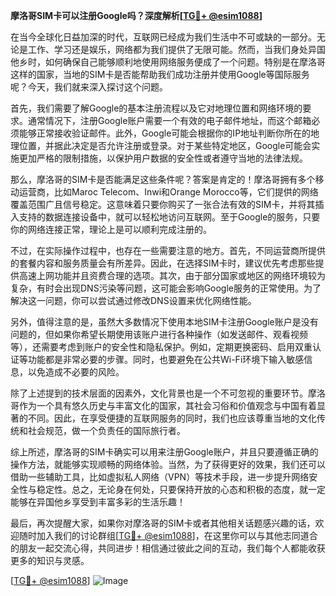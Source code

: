 **摩洛哥SIM卡可以注册Google吗？深度解析[[TG💪+ @esim1088](https://t.me/s/esim1088)]**

在当今全球化日益加深的时代，互联网已经成为我们生活中不可或缺的一部分。无论是工作、学习还是娱乐，网络都为我们提供了无限可能。然而，当我们身处异国他乡时，如何确保自己能够顺利地使用网络服务便成了一个问题。特别是在摩洛哥这样的国家，当地的SIM卡是否能帮助我们成功注册并使用Google等国际服务呢？今天，我们就来深入探讨这个问题。

首先，我们需要了解Google的基本注册流程以及它对地理位置和网络环境的要求。通常情况下，注册Google账户需要一个有效的电子邮件地址，而这个邮箱必须能够正常接收验证邮件。此外，Google可能会根据你的IP地址判断你所在的地理位置，并据此决定是否允许注册或登录。对于某些特定地区，Google可能会实施更加严格的限制措施，以保护用户数据的安全性或者遵守当地的法律法规。

那么，摩洛哥的SIM卡是否能满足这些条件呢？答案是肯定的！摩洛哥拥有多个移动运营商，比如Maroc Telecom、Inwi和Orange Morocco等，它们提供的网络覆盖范围广且信号稳定。这意味着只要你购买了一张合法有效的SIM卡，并将其插入支持的数据连接设备中，就可以轻松地访问互联网。至于Google的服务，只要你的网络连接正常，理论上是可以顺利完成注册的。

不过，在实际操作过程中，也存在一些需要注意的地方。首先，不同运营商所提供的套餐内容和服务质量会有所差异。因此，在选择SIM卡时，建议优先考虑那些提供高速上网功能并且资费合理的选项。其次，由于部分国家或地区的网络环境较为复杂，有时会出现DNS污染等问题，这可能会影响Google服务的正常使用。为了解决这一问题，你可以尝试通过修改DNS设置来优化网络性能。

另外，值得注意的是，虽然大多数情况下使用本地SIM卡注册Google账户是没有问题的，但如果你希望长期使用该账户进行各种操作（如发送邮件、观看视频等），还需要考虑到账户的安全性和隐私保护。例如，定期更换密码、启用双重认证等功能都是非常必要的步骤。同时，也要避免在公共Wi-Fi环境下输入敏感信息，以免造成不必要的风险。

除了上述提到的技术层面的因素外，文化背景也是一个不可忽视的重要环节。摩洛哥作为一个具有悠久历史与丰富文化的国家，其社会习俗和价值观念与中国有着显著的不同。因此，在享受便捷的互联网服务的同时，我们也应该尊重当地的文化传统和社会规范，做一个负责任的国际旅行者。

综上所述，摩洛哥的SIM卡确实可以用来注册Google账户，并且只要遵循正确的操作方法，就能够实现顺畅的网络体验。当然，为了获得更好的效果，我们还可以借助一些辅助工具，比如虚拟私人网络（VPN）等技术手段，进一步提升网络安全性与稳定性。总之，无论身在何处，只要保持开放的心态和积极的态度，就一定能够在异国他乡享受到丰富多彩的生活乐趣！

最后，再次提醒大家，如果你对摩洛哥的SIM卡或者其他相关话题感兴趣的话，欢迎随时加入我们的讨论群组[[TG💪+ @esim1088](https://t.me/s/esim1088)]，在这里你可以与其他志同道合的朋友一起交流心得，共同进步！相信通过彼此之间的互动，我们每个人都能收获更多的知识与灵感。

[[TG💪+ @esim1088](https://t.me/s/esim1088)] ![Image](https://i.postimg.cc/4NQfJmqS/Snipaste-2025-05-13-00-14-12.png)